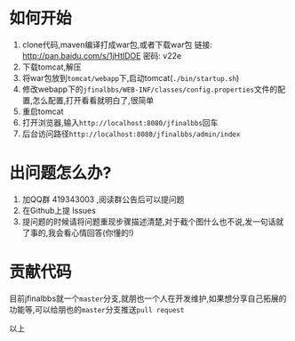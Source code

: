 # 如何开始
1. clone代码,maven编译打成war包,或者下载war包 链接: http://pan.baidu.com/s/1jHtlDOE 密码: v22e
2. 下载tomcat,解压
3. 将war包放到`tomcat/webapp`下,启动tomcat(`./bin/startup.sh`)
4. 修改webapp下的`jfinalbbs/WEB-INF/classes/config.properties`文件的配置,怎么配置,打开看看就明白了,很简单
5. 重启tomcat
6. 打开浏览器,输入`http://localhost:8080/jfinalbbs`回车
7. 后台访问路径`http://localhost:8080/jfinalbbs/admin/index`

# 出问题怎么办?
1. 加QQ群 419343003 ,阅读群公告后可以提问题
2. 在Github上提 Issues
3. 提问题的时候请将问题重现步骤描述清楚,对于截个图什么也不说,发一句话就了事的,我会看心情回答(你懂的!)

# 贡献代码
目前jfinalbbs就一个`master`分支,就朋也一个人在开发维护,如果想分享自己拓展的功能等,可以给朋也的`master`分支推送`pull request`

以上